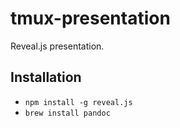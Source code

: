 # tmux-presentation


Reveal.js presentation.

## Installation

- `npm install -g reveal.js`
- `brew install pandoc`
